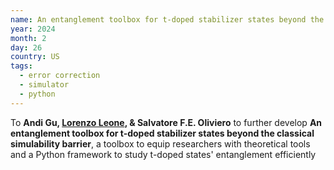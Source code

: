 ```yaml
---
name: An entanglement toolbox for t-doped stabilizer states beyond the classical simulability barrier
year: 2024
month: 2
day: 26
country: US
tags:
  - error correction
  - simulator
  - python
---
```

To **Andi Gu, [Lorenzo Leone](https://twitter.com/lorenzo_leone_?lang=en), & Salvatore F.E. Oliviero** to further develop **An entanglement toolbox for t-doped stabilizer states beyond the classical simulability barrier**, a toolbox to equip researchers with theoretical tools and a Python framework to study t-doped states' entanglement efficiently
